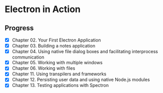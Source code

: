 # Electron in Action

## Progress

- [x] Chapter 02. Your First Electron Application
- [x] Chapter 03. Building a notes application
- [x] Chapter 04. Using native file dialog boxes and facilitating interprocess communication
- [x] Chapter 05. Working with multiple windows
- [x] Chapter 06. Working with files
- [x] Chapter 11. Using transpilers and frameworks
- [x] Chapter 12. Persisting user data and using native Node.js modules
- [x] Chapter 13. Testing applications with Spectron
